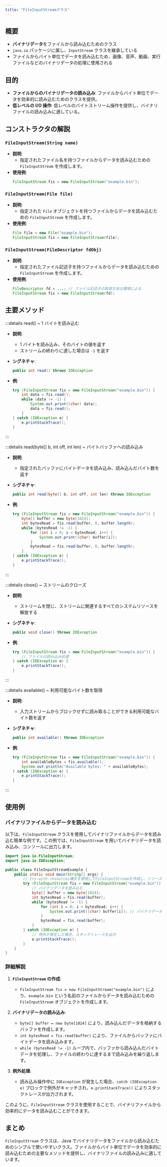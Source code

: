 ```yaml
---
title: "FileInputStreamクラス"
---
```


## 概要

- **バイナリデータ**をファイルから読み込むためのクラス
- `java.io` パッケージに属し、`InputStream` クラスを継承している
- ファイルからバイト単位でデータを読み込むため、画像、音声、動画、実行ファイルなどのバイナリデータの処理に使用される

## 目的

- **ファイルからのバイナリデータの読み込み**:
  ファイルからバイト単位でデータを効率的に読み込むためのクラスを提供。
- **低レベルの I/O 操作**:
  低レベルのバイトストリーム操作を提供し、バイナリファイルの読み込みに適している。

## コンストラクタの解説

### `FileInputStream(String name)`

- **説明**:
  - 指定されたファイル名を持つファイルからデータを読み込むための `FileInputStream` を作成します。
- **使用例**:
  ```java
  FileInputStream fis = new FileInputStream("example.bin");
  ```

### `FileInputStream(File file)`

- **説明**:
  - 指定された `File` オブジェクトを持つファイルからデータを読み込むための `FileInputStream` を作成します。
- **使用例**:
  ```java
  File file = new File("example.bin");
  FileInputStream fis = new FileInputStream(file);
  ```

### `FileInputStream(FileDescriptor fdObj)`

- **説明**:
  - 指定されたファイル記述子を持つファイルからデータを読み込むための `FileInputStream` を作成します。
- **使用例**:
  ```java
  FileDescriptor fd = ...; // ファイル記述子の取得方法は環境による
  FileInputStream fis = new FileInputStream(fd);
  ```

## 主要メソッド

:::details read() ~ 1 バイトを読み込む

- **説明**:

  - 1 バイトを読み込み、そのバイトの値を返す
  - ストリームの終わりに達した場合は `-1` を返す

- **シグネチャ**:

  ```java
  public int read() throws IOException
  ```

- **例**:
  ```java
  try (FileInputStream fis = new FileInputStream("example.bin")) {
      int data = fis.read();
      while (data != -1) {
          System.out.print((char) data);
          data = fis.read();
      }
  } catch (IOException e) {
      e.printStackTrace();
  }
  ```

:::

:::details read(byte[] b, int off, int len) ~ バイトバッファへの読み込み

- **説明**:

  - 指定されたバッファにバイトデータを読み込み、読み込んだバイト数を返す

- **シグネチャ**:

  ```java
  public int read(byte[] b, int off, int len) throws IOException
  ```

- **例**:
  ```java
  try (FileInputStream fis = new FileInputStream("example.bin")) {
      byte[] buffer = new byte[1024];
      int bytesRead = fis.read(buffer, 0, buffer.length);
      while (bytesRead != -1) {
          for (int i = 0; i < bytesRead; i++) {
              System.out.print((char) buffer[i]);
          }
          bytesRead = fis.read(buffer, 0, buffer.length);
      }
  } catch (IOException e) {
      e.printStackTrace();
  }
  ```

:::

:::details close() ~ ストリームのクローズ

- **説明**:

  - ストリームを閉じ、ストリームに関連するすべてのシステムリソースを解放する

- **シグネチャ**:

  ```java
  public void close() throws IOException
  ```

- **例**:
  ```java
  try (FileInputStream fis = new FileInputStream("example.bin")) {
      // ファイルの読み込み処理
  } catch (IOException e) {
      e.printStackTrace();
  }
  ```

:::

:::details available() ~ 利用可能なバイト数を取得

- **説明**:

  - 入力ストリームからブロックせずに読み取ることができる利用可能なバイト数を返す

- **シグネチャ**:

  ```java
  public int available() throws IOException
  ```

- **例**:
  ```java
  try (FileInputStream fis = new FileInputStream("example.bin")) {
      int availableBytes = fis.available();
      System.out.println("Available bytes: " + availableBytes);
  } catch (IOException e) {
      e.printStackTrace();
  }
  ```

:::

## 使用例

### バイナリファイルからデータを読み込む

以下は、`FileInputStream` クラスを使用してバイナリファイルからデータを読み込む簡単な例です。この例では、`FileInputStream` を用いてバイナリデータを読み込み、コンソールに出力します。

```java
import java.io.FileInputStream;
import java.io.IOException;

public class FileInputStreamExample {
    public static void main(String[] args) {
        // try-with-resources構文を使用してFileInputStreamを作成し、リソースの自動解放を行う
        try (FileInputStream fis = new FileInputStream("example.bin")) {
            // バイナリデータを読み込む
            byte[] buffer = new byte[1024];
            int bytesRead = fis.read(buffer);
            while (bytesRead != -1) {
                for (int i = 0; i < bytesRead; i++) {
                    System.out.print((char) buffer[i]); // バイナリデータを文字として出力（適宜変換が必要）
                }
                bytesRead = fis.read(buffer);
            }
        } catch (IOException e) {
            // 例外が発生した場合、スタックトレースを出力
            e.printStackTrace();
        }
    }
}
```

### 詳細解説

1. **`FileInputStream` の作成**:

   - `FileInputStream fis = new FileInputStream("example.bin")` により、`example.bin` という名前のファイルからデータを読み込むための `FileInputStream` オブジェクトを作成します。

2. **バイナリデータの読み込み**:

   - `byte[] buffer = new byte[1024]` により、読み込んだデータを格納するバッファを作成します。
   - `int bytesRead = fis.read(buffer)` により、ファイルからバッファにバイトデータを読み込みます。
   - `while (bytesRead != -1)` ループ内で、バッファから読み込んだバイトデータを処理し、ファイルの終わりに達するまで読み込みを繰り返します。

3. **例外処理**:
   - 読み込み操作中に `IOException` が発生した場合、`catch (IOException e)` ブロックで例外がキャッチされ、`e.printStackTrace()` によりスタックトレースが出力されます。

このように、`FileInputStream` クラスを使用することで、バイナリファイルから効率的にデータを読み込むことができます。

## まとめ

`FileInputStream` クラスは、Java でバイナリデータをファイルから読み込むためのシンプルで使いやすいクラス。ファイルからバイト単位でデータを効率的に読み込むための主要なメソッドを提供し、バイナリファイルの読み込みに適しています。
